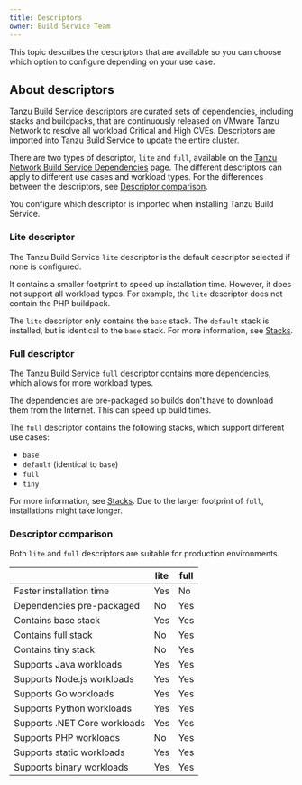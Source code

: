 ```yaml
---
title: Descriptors
owner: Build Service Team
---
```


This topic describes the descriptors that are available so you can choose
which option to configure depending on your use case.

## <a id="descriptors"></a> About descriptors

Tanzu Build Service descriptors are curated sets of dependencies, including stacks and buildpacks, that are
continuously released on VMware Tanzu Network to resolve all workload Critical and High CVEs.
Descriptors are imported into Tanzu Build Service to update the entire cluster.

There are two types of descriptor, `lite` and `full`, available on the
[Tanzu Network Build Service Dependencies](https://network.pivotal.io/products/tbs-dependencies/) page.
The different descriptors can apply to different use cases and workload types.
For the differences between the descriptors, see [Descriptor comparison](#descriptor-comparison).

You configure which descriptor is imported when installing Tanzu Build Service.

### <a id="lite-descriptor"></a> Lite descriptor

The Tanzu Build Service `lite` descriptor is the default descriptor selected if none is configured.

It contains a smaller footprint to speed up installation time. However, it does not support all
workload types. For example, the `lite` descriptor does not contain the PHP buildpack.

The `lite` descriptor only contains the `base` stack.
The `default` stack is installed, but is identical to the `base` stack.
For more information, see [Stacks](https://docs.pivotal.io/tanzu-buildpacks/stacks.html).

### <a id="full-descriptor"></a> Full descriptor

The Tanzu Build Service `full` descriptor contains more dependencies, which allows for more workload
types.

The dependencies are pre-packaged so builds don't have to download them from the Internet.
This can speed up build times.

The `full` descriptor contains the following stacks, which support different use cases:

- `base`
- `default` (identical to `base`)
- `full`
- `tiny`

For more information, see [Stacks](https://docs.pivotal.io/tanzu-buildpacks/stacks.html).
Due to the larger footprint of `full`, installations might take longer.

### <a id="descriptor-comparison"></a> Descriptor comparison

Both `lite` and `full` descriptors are suitable for production environments.

|  | lite | full |
|---| ---|---|
| Faster installation time | Yes | No |
| Dependencies pre-packaged | No | Yes |
| Contains base stack | Yes | Yes |
| Contains full stack | No | Yes |
| Contains tiny stack | No | Yes |
| Supports Java workloads | Yes | Yes |
| Supports Node.js workloads | Yes | Yes |
| Supports Go workloads | Yes | Yes |
| Supports Python workloads | Yes | Yes |
| Supports .NET Core workloads | Yes | Yes |
| Supports PHP workloads | No | Yes |
| Supports static workloads | Yes | Yes |
| Supports binary workloads | Yes | Yes |
